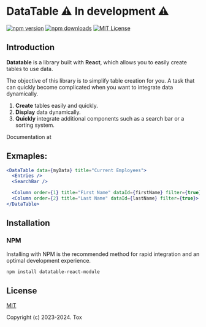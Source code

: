 # DataTable ⚠️ In development ⚠️

[![npm version]()]()
[![npm downloads]()]()
[![MIT License](https://img.shields.io/badge/license-MIT-blue.svg?style=flat)](/LICENSE)

## Introduction

**Datatable** is a library built with **React**, which allows you to easily create tables to use data.

The objective of this library is to simplify table creation for you. A task that can quickly become complicated when you want to integrate data dynamically.

1. **Create** tables easily and quickly.
1. **Display** data dynamically.
1. **Quickly** integrate additional components such as a search bar or a sorting system.

Documentation at

## Exmaples:

```jsx
<DataTable data={myData} title="Current Employees">
  <Entries />
  <SearchBar />

  <Column order={1} title="First Name" dataId={firstName} filter={true}>
  <Column order={2} title="Last Name" dataId={lastName} filter={true}>
</DataTable>
```

## Installation

### NPM

Installing with NPM is the recommended method for rapid integration and an optimal development experience.

```bash
npm install datatable-react-module
```

## License

[MIT](http://opensource.org/licenses/MIT)

Copyright (c) 2023-2024. Tox
